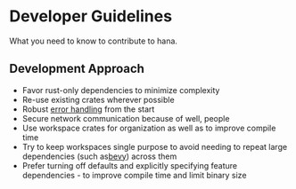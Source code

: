 # Developer Guidelines
What you need to know to contribute to hana.
## Development Approach
- Favor rust-only dependencies to minimize complexity
- Re-use existing crates wherever possible
- Robust [error handling](../architecture/error_handling.md) from the start
- Secure network communication because of well, people
- Use workspace crates for organization as well as to improve compile time
- Try to keep workspaces single purpose to avoid needing to repeat large dependencies (such as[bevy](https://bevyengine.org/)) across them
- Prefer turning off defaults and explicitly specifying feature dependencies - to improve compile time and limit binary size
